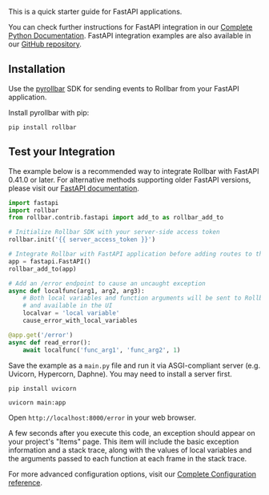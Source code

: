 This is a quick starter guide for FastAPI applications.

You can check further instructions for FastAPI integration in our <a href="https://docs.rollbar.com/docs/python" target="_blank" rel="noopener">Complete Python Documentation</a>.
FastAPI integration examples are also available in our <a href="https://github.com/rollbar/pyrollbar/tree/master/rollbar/examples/fastapi" target="_blank" rel="noopener">GitHub repository</a>.

## Installation

Use the <a href="https://github.com/rollbar/pyrollbar" target="_blank" rel="noopener">pyrollbar</a> SDK for sending events to Rollbar from your FastAPI application.

Install pyrollbar with pip:

```shell script
pip install rollbar
```

## Test your Integration

The example below is a recommended way to integrate Rollbar with FastAPI 0.41.0 or later.
For alternative methods supporting older FastAPI versions, please visit our
<a href="https://docs.rollbar.com/docs/python#fastapi" target="_blank" rel="noopener">FastAPI documentation</a>.

```python
import fastapi
import rollbar
from rollbar.contrib.fastapi import add_to as rollbar_add_to

# Initialize Rollbar SDK with your server-side access token
rollbar.init('{{ server_access_token }}')

# Integrate Rollbar with FastAPI application before adding routes to the app
app = fastapi.FastAPI()
rollbar_add_to(app)

# Add an /error endpoint to cause an uncaught exception
async def localfunc(arg1, arg2, arg3):
    # Both local variables and function arguments will be sent to Rollbar
    # and available in the UI
    localvar = 'local variable'
    cause_error_with_local_variables

@app.get('/error')
async def read_error():
    await localfunc('func_arg1', 'func_arg2', 1)
```

Save the example as a `main.py` file and run it via ASGI-compliant server (e.g. Uvicorn, Hypercorn, Daphne).
You may need to install a server first.

```shell script
pip install uvicorn

uvicorn main:app
```

Open `http://localhost:8000/error` in your web browser.

A few seconds after you execute this code, an exception should appear on your project's "Items" page.
This item will include the basic exception information and a stack trace, along with the values of
local variables and the arguments passed to each function at each frame in the stack trace.

For more advanced configuration options, visit our <a href="https://docs.rollbar.com/docs/python#configuration-reference" target="_blank" rel="noopener">Complete Configuration reference</a>.

